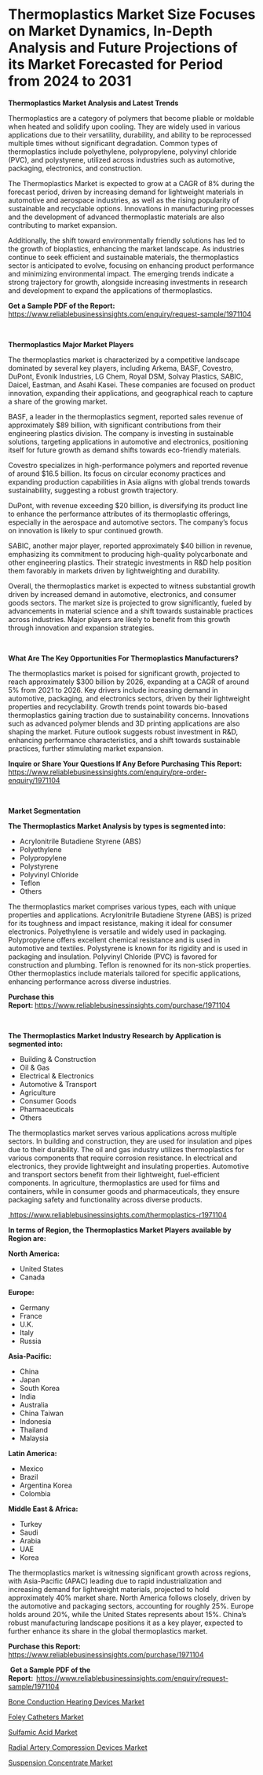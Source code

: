 <p><h1>Thermoplastics Market Size Focuses on Market Dynamics, In-Depth Analysis and Future Projections of its Market Forecasted for Period from 2024 to 2031</h1></p><p><strong>Thermoplastics Market Analysis and Latest Trends</strong></p>
<p><p>Thermoplastics are a category of polymers that become pliable or moldable when heated and solidify upon cooling. They are widely used in various applications due to their versatility, durability, and ability to be reprocessed multiple times without significant degradation. Common types of thermoplastics include polyethylene, polypropylene, polyvinyl chloride (PVC), and polystyrene, utilized across industries such as automotive, packaging, electronics, and construction.</p><p>The Thermoplastics Market is expected to grow at a CAGR of 8% during the forecast period, driven by increasing demand for lightweight materials in automotive and aerospace industries, as well as the rising popularity of sustainable and recyclable options. Innovations in manufacturing processes and the development of advanced thermoplastic materials are also contributing to market expansion. </p><p>Additionally, the shift toward environmentally friendly solutions has led to the growth of bioplastics, enhancing the market landscape. As industries continue to seek efficient and sustainable materials, the thermoplastics sector is anticipated to evolve, focusing on enhancing product performance and minimizing environmental impact. The emerging trends indicate a strong trajectory for growth, alongside increasing investments in research and development to expand the applications of thermoplastics.</p></p>
<p><strong>Get a Sample PDF of the Report:&nbsp;</strong> <a href="https://www.reliablebusinessinsights.com/enquiry/request-sample/1971104?utm_campaign=1138&utm_medium=2&utm_source=Github&utm_content=ia&utm_term=08112024&utm_id=thermoplastics">https://www.reliablebusinessinsights.com/enquiry/request-sample/1971104</a></p>
<p>&nbsp;</p>
<p><strong>Thermoplastics Major Market Players</strong></p>
<p><p>The thermoplastics market is characterized by a competitive landscape dominated by several key players, including Arkema, BASF, Covestro, DuPont, Evonik Industries, LG Chem, Royal DSM, Solvay Plastics, SABIC, Daicel, Eastman, and Asahi Kasei. These companies are focused on product innovation, expanding their applications, and geographical reach to capture a share of the growing market.</p><p>BASF, a leader in the thermoplastics segment, reported sales revenue of approximately $89 billion, with significant contributions from their engineering plastics division. The company is investing in sustainable solutions, targeting applications in automotive and electronics, positioning itself for future growth as demand shifts towards eco-friendly materials.</p><p>Covestro specializes in high-performance polymers and reported revenue of around $16.5 billion. Its focus on circular economy practices and expanding production capabilities in Asia aligns with global trends towards sustainability, suggesting a robust growth trajectory.</p><p>DuPont, with revenue exceeding $20 billion, is diversifying its product line to enhance the performance attributes of its thermoplastic offerings, especially in the aerospace and automotive sectors. The company’s focus on innovation is likely to spur continued growth.</p><p>SABIC, another major player, reported approximately $40 billion in revenue, emphasizing its commitment to producing high-quality polycarbonate and other engineering plastics. Their strategic investments in R&D help position them favorably in markets driven by lightweighting and durability.</p><p>Overall, the thermoplastics market is expected to witness substantial growth driven by increased demand in automotive, electronics, and consumer goods sectors. The market size is projected to grow significantly, fueled by advancements in material science and a shift towards sustainable practices across industries. Major players are likely to benefit from this growth through innovation and expansion strategies.</p></p>
<p>&nbsp;</p>
<p><strong>What Are The Key Opportunities For Thermoplastics Manufacturers?</strong></p>
<p><p>The thermoplastics market is poised for significant growth, projected to reach approximately $300 billion by 2026, expanding at a CAGR of around 5% from 2021 to 2026. Key drivers include increasing demand in automotive, packaging, and electronics sectors, driven by their lightweight properties and recyclability. Growth trends point towards bio-based thermoplastics gaining traction due to sustainability concerns. Innovations such as advanced polymer blends and 3D printing applications are also shaping the market. Future outlook suggests robust investment in R&D, enhancing performance characteristics, and a shift towards sustainable practices, further stimulating market expansion.</p></p>
<p><strong>Inquire or Share Your Questions If Any Before Purchasing This Report:</strong> <a href="https://www.reliablebusinessinsights.com/enquiry/pre-order-enquiry/1971104?utm_campaign=1138&utm_medium=2&utm_source=Github&utm_content=ia&utm_term=08112024&utm_id=thermoplastics">https://www.reliablebusinessinsights.com/enquiry/pre-order-enquiry/1971104</a></p>
<p>&nbsp;</p>
<p><strong>Market Segmentation</strong></p>
<p><strong>The Thermoplastics Market Analysis by types is segmented into:</strong></p>
<p><ul><li>Acrylonitrile Butadiene Styrene (ABS)</li><li>Polyethylene</li><li>Polypropylene</li><li>Polystyrene</li><li>Polyvinyl Chloride</li><li>Teflon</li><li>Others</li></ul></p>
<p><p>The thermoplastics market comprises various types, each with unique properties and applications. Acrylonitrile Butadiene Styrene (ABS) is prized for its toughness and impact resistance, making it ideal for consumer electronics. Polyethylene is versatile and widely used in packaging. Polypropylene offers excellent chemical resistance and is used in automotive and textiles. Polystyrene is known for its rigidity and is used in packaging and insulation. Polyvinyl Chloride (PVC) is favored for construction and plumbing. Teflon is renowned for its non-stick properties. Other thermoplastics include materials tailored for specific applications, enhancing performance across diverse industries.</p></p>
<p><strong>Purchase this Report:&nbsp;</strong><a href="https://www.reliablebusinessinsights.com/purchase/1971104?utm_campaign=1138&utm_medium=2&utm_source=Github&utm_content=ia&utm_term=08112024&utm_id=thermoplastics">https://www.reliablebusinessinsights.com/purchase/1971104</a></p>
<p>&nbsp;</p>
<p><strong>The Thermoplastics Market Industry Research by Application is segmented into:</strong></p>
<p><ul><li>Building & Construction</li><li>Oil & Gas</li><li>Electrical & Electronics</li><li>Automotive & Transport</li><li>Agriculture</li><li>Consumer Goods</li><li>Pharmaceuticals</li><li>Others</li></ul></p>
<p><p>The thermoplastics market serves various applications across multiple sectors. In building and construction, they are used for insulation and pipes due to their durability. The oil and gas industry utilizes thermoplastics for various components that require corrosion resistance. In electrical and electronics, they provide lightweight and insulating properties. Automotive and transport sectors benefit from their lightweight, fuel-efficient components. In agriculture, thermoplastics are used for films and containers, while in consumer goods and pharmaceuticals, they ensure packaging safety and functionality across diverse products.</p></p>
<p><a href="https://www.reliablebusinessinsights.com/thermoplastics-r1971104?utm_campaign=1138&utm_medium=2&utm_source=Github&utm_content=ia&utm_term=08112024&utm_id=thermoplastics">&nbsp;https://www.reliablebusinessinsights.com/thermoplastics-r1971104</a></p>
<p><strong>In terms of Region, the Thermoplastics Market Players available by Region are:</strong></p>
<p>
    <p> <strong> North America: </strong>
        <ul>
            <li>United States</li>
            <li>Canada</li>
        </ul>
        </p> 
    <p> <strong> Europe: </strong>
        <ul>
            <li>Germany</li>
            <li>France</li>
            <li>U.K.</li>
            <li>Italy</li>
            <li>Russia</li>
        </ul>
        </p> 
    <p> <strong> Asia-Pacific: </strong>
        <ul>
            <li>China</li>
            <li>Japan</li>
            <li>South Korea</li>
            <li>India</li>
            <li>Australia</li>
            <li>China Taiwan</li>
            <li>Indonesia</li>
            <li>Thailand</li>
            <li>Malaysia</li>
        </ul>
        </p> 
    <p> <strong> Latin America: </strong>
        <ul>
            <li>Mexico</li>
            <li>Brazil</li>
            <li>Argentina Korea</li>
            <li>Colombia</li>
        </ul>
        </p> 
    <p> <strong> Middle East & Africa: </strong>
        <ul>
            <li>Turkey</li>
            <li>Saudi</li>
            <li>Arabia</li>
            <li>UAE</li>
            <li>Korea</li>
        </ul>
    </p>
    </p>
<p><p>The thermoplastics market is witnessing significant growth across regions, with Asia-Pacific (APAC) leading due to rapid industrialization and increasing demand for lightweight materials, projected to hold approximately 40% market share. North America follows closely, driven by the automotive and packaging sectors, accounting for roughly 25%. Europe holds around 20%, while the United States represents about 15%. China’s robust manufacturing landscape positions it as a key player, expected to further enhance its share in the global thermoplastics market.</p></p>
<p><strong>Purchase this Report: </strong><a href="https://www.reliablebusinessinsights.com/purchase/1971104?utm_campaign=1138&utm_medium=2&utm_source=Github&utm_content=ia&utm_term=08112024&utm_id=thermoplastics">https://www.reliablebusinessinsights.com/purchase/1971104</a></p>
<p>&nbsp;<strong>Get a Sample PDF of the Report:&nbsp;&nbsp;</strong><a href="https://www.reliablebusinessinsights.com/enquiry/request-sample/1971104?utm_campaign=1138&utm_medium=2&utm_source=Github&utm_content=ia&utm_term=08112024&utm_id=thermoplastics">https://www.reliablebusinessinsights.com/enquiry/request-sample/1971104</a></p>
<p><strong></strong></p>
<p><p><a href="https://issuu.com/reportprime-2/docs/bone-conduction-hearing-devices-mar_f1356f283e534c?utm_campaign=1138&utm_medium=2&utm_source=Github&utm_content=ia&utm_term=08112024&utm_id=thermoplastics">Bone Conduction Hearing Devices Market</a></p><p><a href="https://issuu.com/reportprime-2/docs/foley-catheters-market-size-2030.pp_5dff0ca8030178?utm_campaign=1138&utm_medium=2&utm_source=Github&utm_content=ia&utm_term=08112024&utm_id=thermoplastics">Foley Catheters Market</a></p><p><a href="https://github.com/mynearvphamillwd7/Market-Research-Report-List-1/blob/main/sulfamic-acid-market.md?utm_campaign=1138&utm_medium=2&utm_source=Github&utm_content=ia&utm_term=08112024&utm_id=thermoplastics">Sulfamic Acid Market</a></p><p><a href="https://issuu.com/reportprime-2/docs/radial-artery-compression-devices-m_3242488d8e811f?utm_campaign=1138&utm_medium=2&utm_source=Github&utm_content=ia&utm_term=08112024&utm_id=thermoplastics">Radial Artery Compression Devices Market</a></p><p><a href="https://github.com/khloet8sawender/Market-Research-Report-List-1/blob/main/suspension-concentrate-market.md?utm_campaign=1138&utm_medium=2&utm_source=Github&utm_content=ia&utm_term=08112024&utm_id=thermoplastics">Suspension Concentrate Market</a></p></p>